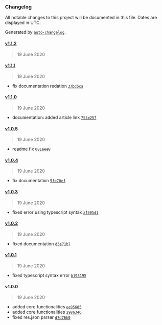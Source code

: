 ### Changelog

All notable changes to this project will be documented in this file. Dates are displayed in UTC.

Generated by [`auto-changelog`](https://github.com/CookPete/auto-changelog).

#### [v1.1.2](https://github.com/ksoliddev/express-h2/compare/v1.1.1...v1.1.2)

> 19 June 2020

#### [v1.1.1](https://github.com/ksoliddev/express-h2/compare/v1.1.0...v1.1.1)

> 19 June 2020

- fix documentation redation [`37bdbca`](https://github.com/ksoliddev/express-h2/commit/37bdbca4c00d0922c5362e1de5c2e33e7a17b564)

#### [v1.1.0](https://github.com/ksoliddev/express-h2/compare/v1.0.5...v1.1.0)

> 19 June 2020

- documentation: added article link [`753e257`](https://github.com/ksoliddev/express-h2/commit/753e257434688c6b5ba88accd9c1fc541c61f513)

#### [v1.0.5](https://github.com/ksoliddev/express-h2/compare/v1.0.4...v1.0.5)

> 19 June 2020

- readme fix [`081aee8`](https://github.com/ksoliddev/express-h2/commit/081aee8792d9080583e83194a55365ad3e59df02)

#### [v1.0.4](https://github.com/ksoliddev/express-h2/compare/v1.0.3...v1.0.4)

> 19 June 2020

- fix documentation [`5fe70ef`](https://github.com/ksoliddev/express-h2/commit/5fe70ef3ae14c1624ea0b9bb03a9f3f0bd3dc859)

#### [v1.0.3](https://github.com/ksoliddev/express-h2/compare/v1.0.2...v1.0.3)

> 19 June 2020

- fixed error using typescript syntax [`af505d1`](https://github.com/ksoliddev/express-h2/commit/af505d1598dd4863b7aa2e554b4dc9214258fc1d)

#### [v1.0.2](https://github.com/ksoliddev/express-h2/compare/v1.0.1...v1.0.2)

> 19 June 2020

- fixed documentation [`d3e71b7`](https://github.com/ksoliddev/express-h2/commit/d3e71b75e7f33d800bc65e6b11df9452d072b444)

#### [v1.0.1](https://github.com/ksoliddev/express-h2/compare/v1.0.0...v1.0.1)

> 19 June 2020

- fixed typescript syntax error [`b193195`](https://github.com/ksoliddev/express-h2/commit/b19319522e199374ad01cfd454f0c93ab6369655)

#### v1.0.0

> 19 June 2020

- added core functionalities [`ee95685`](https://github.com/ksoliddev/express-h2/commit/ee956850a1eef216a061f7a19bc6134bf42fbad5)
- added core functionalities [`298a346`](https://github.com/ksoliddev/express-h2/commit/298a346d2028f6cde1503b1f597f7a7f36bb254f)
- fixed res.json parser [`d7d76b0`](https://github.com/ksoliddev/express-h2/commit/d7d76b0d685cbb1eac9de8bf4209f8cb4d97385c)
